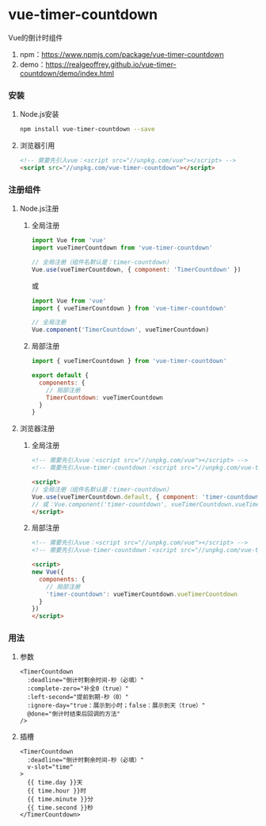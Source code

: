 # vue-timer-countdown

Vue的倒计时组件

1. npm：<https://www.npmjs.com/package/vue-timer-countdown>
2. demo：<https://realgeoffrey.github.io/vue-timer-countdown/demo/index.html>

### 安装
1. Node.js安装

    ```bash
    npm install vue-timer-countdown --save
    ```
2. 浏览器引用

    ```html
    <!-- 需要先引入vue：<script src="//unpkg.com/vue"></script> -->
    <script src="//unpkg.com/vue-timer-countdown"></script>
    ```

### 注册组件
1. Node.js注册

    1. 全局注册

        ```javascript
        import Vue from 'vue'
        import vueTimerCountdown from 'vue-timer-countdown'

        // 全局注册（组件名默认是：timer-countdown）
        Vue.use(vueTimerCountdown, { component: 'TimerCountdown' })
        ```

        或

        ```javascript
        import Vue from 'vue'
        import { vueTimerCountdown } from 'vue-timer-countdown'

        // 全局注册
        Vue.component('TimerCountdown', vueTimerCountdown)
        ```
    2. 局部注册

        ```javascript
        import { vueTimerCountdown } from 'vue-timer-countdown'

        export default {
          components: {
            // 局部注册
            TimerCountdown: vueTimerCountdown
          }
        }
        ```
2. 浏览器注册

    1. 全局注册

        ```html
        <!-- 需要先引入vue：<script src="//unpkg.com/vue"></script> -->
        <!-- 需要先引入vue-timer-countdown：<script src="//unpkg.com/vue-timer-countdown"></script> -->

        <script>
        // 全局注册（组件名默认是：timer-countdown）
        Vue.use(vueTimerCountdown.default, { component: 'timer-countdown' })
        // 或：Vue.component('timer-countdown', vueTimerCountdown.vueTimerCountdown)
        </script>
        ```
    2. 局部注册

        ```html
        <!-- 需要先引入vue：<script src="//unpkg.com/vue"></script> -->
        <!-- 需要先引入vue-timer-countdown：<script src="//unpkg.com/vue-timer-countdown"></script> -->

        <script>
        new Vue({
          components: {
            // 局部注册
            'timer-countdown': vueTimerCountdown.vueTimerCountdown
          }
        })
        </script>
        ```

### 用法
1. 参数

    ```vue
    <TimerCountdown
      :deadline="倒计时剩余时间-秒（必填）"
      :complete-zero="补全0（true）"
      :left-second="提前到期-秒（0）"
      :ignore-day="true：展示到小时；false：展示到天（true）"
      @done="倒计时结束后回调的方法"
    />
    ```
2. 插槽

    ```vue
    <TimerCountdown
      :deadline="倒计时剩余时间-秒（必填）"
      v-slot="time"
    >
      {{ time.day }}天
      {{ time.hour }}时
      {{ time.minute }}分
      {{ time.second }}秒
    </TimerCountdown>
    ```
